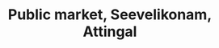 ---
title: "Public market, Seevelikonam, Attingal"
url: /attingal/public-market-seevelikonam-attingal/
shop: supermarket
---